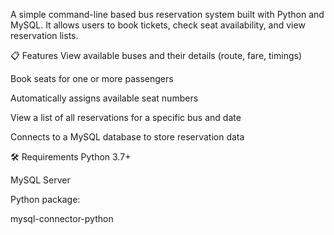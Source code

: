 A simple command-line based bus reservation system built with Python and MySQL. It allows users to book tickets, check seat availability, and view reservation lists.

📋 Features
View available buses and their details (route, fare, timings)

Book seats for one or more passengers

Automatically assigns available seat numbers

View a list of all reservations for a specific bus and date

Connects to a MySQL database to store reservation data

🛠 Requirements
Python 3.7+

MySQL Server

Python package:

mysql-connector-python
